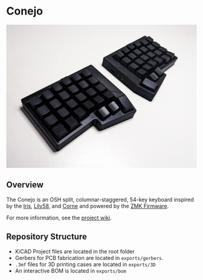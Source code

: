 # Conejo
![Product Image](docs/images/product_image.jpg)

## Overview

The Conejo is an OSH split, columnar-staggered, 54-key keyboard inspired by the [Iris](https://keeb.io/products/iris-keyboard-split-ergonomic-keyboard), [Lily58](https://github.com/kata0510/Lily58), and [Corne](https://github.com/foostan/crkbd) and powered by the [ZMK Firmware](https://github.com/zmkfirmware/zmk).

For more information, see the [project wiki](https://github.com/kurtis-lew/Conejo/wiki).

## Repository Structure
- KiCAD Project files are located in the root folder
- Gerbers for PCB fabrication are located in `exports/gerbers`.
- `.3mf` files for 3D printing cases are located in `exports/3D`
- An interactive BOM is located in `exports/bom`